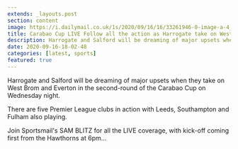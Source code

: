 ```yaml
---
extends: _layouts.post
section: content
image: https://i.dailymail.co.uk/1s/2020/09/16/16/33261946-0-image-a-4_1600271555249.jpg 
title: Carabao Cup LIVE Follow all the action as Harrogate take on West Brom 
description: Harrogate and Salford will be dreaming of major upsets when they take on West Brom and Everton in the second-round of the Carabao Cup on Wednesday night. 
date: 2020-09-16-18-02-48 
categories: [latest, sports] 
featured: true 
--- 
```

Harrogate and Salford will be dreaming of major upsets when they take on West Brom and Everton in the second-round of the Carabao Cup on Wednesday night.

There are five Premier League clubs in action with Leeds, Southampton and Fulham also playing.

Join Sportsmail's SAM BLITZ for all the LIVE coverage, with kick-off coming first from the Hawthorns at 6pm... 

